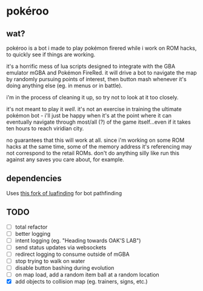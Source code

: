 # pokéroo

## wat?

pokéroo is a bot i made to play pokémon firered while i work on ROM hacks, to quickly see if things are working.

it's a horrific mess of lua scripts designed to integrate with the GBA emulator mGBA and Pokémon FireRed. it will drive a bot to navigate the map by randomly pursuing points of interest, then button mash whenever it's doing anything else (eg. in menus or in battle).

i'm in the process of cleaning it up, so try not to look at it too closely.

it's not meant to play it _well_. it's not an exercise in training the ultimate pokémon bot - i'll just be happy when it's at the point where it can eventually navigate through most/all (?) of the game itself...even if it takes ten hours to reach viridian city.

no guarantees that this will work at all. since i'm working on some ROM hacks at the same time, some of the memory address it's referencing may not correspond to the retail ROMs. don't do anything silly like run this against any saves you care about, for example.

## dependencies

Uses [this fork of luafinding](https://github.com/barneyboo/Luafinding) for bot pathfinding

## TODO

- [ ] total refactor
- [ ] better logging
- [ ] intent logging (eg. "Heading towards OAK'S LAB")
- [ ] send status updates via websockets
- [ ] redirect logging to consume outside of mGBA
- [ ] stop trying to walk on water
- [ ] disable button bashing during evolution
- [ ] on map load, add a random item ball at a random location
- [x] add objects to collision map (eg. trainers, signs, etc.)
